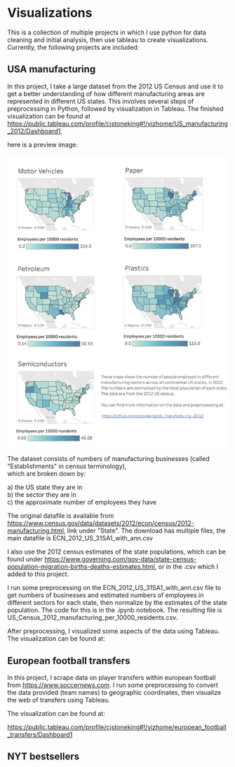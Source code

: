 # Visualizations


This is a collection of multiple projects in which I use python for data cleaning and initial analysis, then use tableau to create
visualizations. Currently, the following projects are included: 

## USA manufacturing

In this project, I take a large dataset from the 2012 US Census and use it to get a better understanding of how different manufacturing areas are represented in different US states. This involves several steps of preprocessing in Python, followed by visualization in Tableau.  The finished visualization can be found at https://public.tableau.com/profile/cjstoneking#!/vizhome/US_manufacturing_2012/Dashboard1, 

here is a preview image:

![tableau_USA_manufacturing](USA_manufacturing/USA_manufacturing.png?raw=true)

The dataset consists of numbers of manufacturing businesses (called "Establishments" in census terminology),  
which are broken down by:  

a) the US state they are in\
b) the sector they are in\
c) the approximate number of employees they have

The original datafile is available from https://www.census.gov/data/datasets/2012/econ/census/2012-manufacturing.html, link under "State". The download has multiple files, the main datafile is ECN_2012_US_31SA1_with_ann.csv

I also use the 2012 census estimates of the state populations, which can be found under https://www.governing.com/gov-data/state-census-population-migration-births-deaths-estimates.html, or in the .csv which I added to this project.

I run some preprocessing on the ECN_2012_US_31SA1_with_ann.csv file to get numbers of businesses and estimated numbers of employees in different sectors for each state, then normalize by the estimates of the state population. The code for this is in the .ipynb notebook. The resulting file is US_Census_2012_manufacturing_per_10000_residents.csv.  

After preprocessing, I visualized some aspects of the data using Tableau. The visualization can be found at:  





## European football transfers

In this project, I scrape data on player transfers within european football from https://www.soccernews.com.
I run some preprocessing to convert the data provided (team names) to geographic coordinates, then visualize the web of transfers using Tableau.

The visualization can be found at:

https://public.tableau.com/profile/cjstoneking#!/vizhome/european_football_transfers/Dashboard1



## NYT bestsellers
